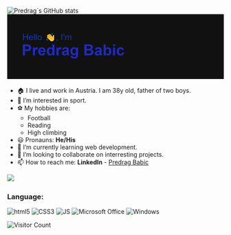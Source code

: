 ![Predrag´s GitHub stats](https://github-readme-stats.vercel.app/api?username=predrag-babic&theme=transparent&show_icons=true)
![Header](./header.png)
- 🏠 I live and work in Austria. I am 38y old, father of two boys.
- 👀 I’m interested in sport.
- ⚽ My hobbies are:
  + Football
  + Reading
  + High climbing
- 😃 Pronauns: **He/His**
- 🌱 I’m currently learning web development.
- 💞️ I’m looking to collaborate on interresting projects.
- 📫 How to reach me: **LinkedIn** - [Predrag Babic](https://www.linkedin.com/in/predrag-babic-4bb382244/)

 <img src="./MicrosoftTeams-Tactix.png" width="200" />

 ### Language:
 
![html5](https://camo.githubusercontent.com/068ce2420bb9e9f5101b79975585c860737246530a71c5ddb6024de5b755c59a/68747470733a2f2f696d672e736869656c64732e696f2f62616467652f48544d4c352d4533344632363f7374796c653d666c6174266c6f676f3d68746d6c35266c6f676f436f6c6f723d7768697465)
![CSS3](https://camo.githubusercontent.com/937e12c14443310e22e75f4aadbe335eb7e4b1caf7e3acec75cd53ed2ea0c278/68747470733a2f2f696d672e736869656c64732e696f2f62616467652f435353332d3135373242363f7374796c653d666c6174266c6f676f3d63737333)
![JS](https://camo.githubusercontent.com/299adaf04154e6da97ce9936e428e4c5107c93ae25d8485ca9f80091881290b9/68747470733a2f2f696d672e736869656c64732e696f2f62616467652f4a6176615363726970742d3535353535353f7374796c653d666c6174266c6f676f3d6a617661736372697074)
![Microsoft Office](https://img.shields.io/badge/Microsoft_Office-D83B01?style=for-the-badge&logo=microsoft-office&logoColor=white)
![Windows](https://img.shields.io/badge/Windows-0078D6?style=for-the-badge&logo=windows&logoColor=white)

![Visitor Count](https://profile-counter.glitch.me/{predrag-babic}/count.svg)


<!---
predrag-babic/predrag-babic is a ✨ special ✨ repository because its `README.md` (this file) appears on your GitHub profile.
You can click the Preview link to take a look at your changes.
--->
